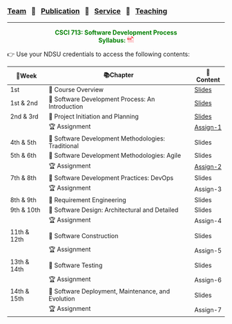 ### [Team](stamlab.md) &nbsp;&nbsp;🌴&nbsp;&nbsp; [Publication](publications.md) &nbsp;&nbsp;🌴&nbsp;&nbsp; [Service](services.md) &nbsp;&nbsp;🌴&nbsp;&nbsp; [Teaching](teaching.md)
***
<style type="text/css">
.center{
  text-align:center; 
  display:block;
}
.centerImg {
  display: block;
  margin-left: 170px;  
}
</style>

<p class="center" style="color:green;">
<b>CSCI 713: Software Development Process</b> <br>
<b>Syllabus: <a href="teaching/syllabus/713SDP.pdf" target="_blank"><img src="assets/img/pdficon.png" width="15" height="15"></a></b> 
</p>
👉 Use your NDSU credentials to access the following contents:

| 📅Week      | 📚Chapter                                          | 📁Content                                                                                                                                 | 
|-------------|----------------------------------------------------|-------------------------------------------------------------------------------------------------------------------------------------------|
| 1st         | 🔖 Course Overview                                 | <a href="https://docs.google.com/presentation/d/1UIrjQ6yi5ytBJATXIjBz4rrx4p9TMpu-cjUzvg-jzFU/edit?usp=sharing" target="_blank">Slides</a> |
| 1st & 2nd   | 🔖 Software Development Process: An Introduction   | <a href="https://docs.google.com/presentation/d/1xmyOZ0OL-KlCqQTVQGVrmrPxFsoqG4HfLqyupNkMmoQ/edit?usp=sharing" target="_blank">Slides</a> |
| 2nd & 3rd   | 🔖 Project Initiation and Planning                 | <a href="https://docs.google.com/presentation/d/1O3vJXh2sZequb0sPPb8fLDvoYdnBtJjVMkkbo7ZFVxU/edit?usp=sharing" target="_blank">Slides</a> |
|             | 🏆 Assignment                                      | <a href="https://docs.google.com/document/d/13UyyI88Wv_f6qSsLirgPhHzEf0I-x4AbjXJQfnhpKfo/edit?usp=sharing" target="_blank">Assign-1</a>   |
| 4th & 5th   | 🔖 Software Development Methodologies: Traditional | Slides                                                                                                                                    |
| 5th & 6th   | 🔖 Software Development Methodologies: Agile       | Slides                                                                                                                                    |
|             | 🏆 Assignment                                      | <a href="https://docs.google.com/document/d/1SS7TylUzCdWzeD-bJ3L2bJbYnhgTCXQXoC_Une4jaq4/edit?usp=sharing" target="_blank">Assign-2</a>   |
| 7th & 8th   | 🔖 Software Development Practices: DevOps          | Slides                                                                                                                                    |
|             | 🏆 Assignment                                      | Assign-3                                                                                                                                  |
| 8th & 9th   | 🔖 Requirement Engineering                         | Slides                                                                                                                                    |
| 9th & 10th  | 🔖 Software Design: Architectural and Detailed     | Slides                                                                                                                                    |
|             | 🏆 Assignment                                      | Assign-4                                                                                                                                  |
| 11th & 12th | 🔖 Software Construction                           | Slides                                                                                                                                    |
|             | 🏆 Assignment                                      | Assign-5                                                                                                                                  |
| 13th & 14th | 🔖 Software Testing                                | Slides                                                                                                                                    |
|             | 🏆 Assignment                                      | Assign-6                                                                                                                                  |
| 14th & 15th | 🔖 Software Deployment, Maintenance, and Evolution | Slides                                                                                                                                    |
|             | 🏆 Assignment                                      | Assign-7                                                                                                                                  |


